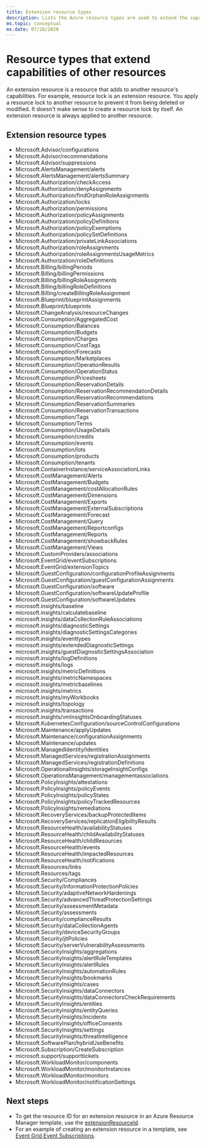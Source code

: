 ```yaml
---
title: Extension resource types
description: Lists the Azure resource types are used to extend the capabilities of other resource types.
ms.topic: conceptual
ms.date: 07/28/2020
---
```


# Resource types that extend capabilities of other resources

An extension resource is a resource that adds to another resource's capabilities. For example, resource lock is an extension resource. You apply a resource lock to another resource to prevent it from being deleted or modified. It doesn't make sense to create a resource lock by itself. An extension resource is always applied to another resource.

## Extension resource types

- Microsoft.Advisor/configurations
- Microsoft.Advisor/recommendations
- Microsoft.Advisor/suppressions
- Microsoft.AlertsManagement/alerts
- Microsoft.AlertsManagement/alertsSummary
- Microsoft.Authorization/checkAccess
- Microsoft.Authorization/denyAssignments
- Microsoft.Authorization/findOrphanRoleAssignments
- Microsoft.Authorization/locks
- Microsoft.Authorization/permissions
- Microsoft.Authorization/policyAssignments
- Microsoft.Authorization/policyDefinitions
- Microsoft.Authorization/policyExemptions
- Microsoft.Authorization/policySetDefinitions
- Microsoft.Authorization/privateLinkAssociations
- Microsoft.Authorization/roleAssignments
- Microsoft.Authorization/roleAssignmentsUsageMetrics
- Microsoft.Authorization/roleDefinitions
- Microsoft.Billing/billingPeriods
- Microsoft.Billing/billingPermissions
- Microsoft.Billing/billingRoleAssignments
- Microsoft.Billing/billingRoleDefinitions
- Microsoft.Billing/createBillingRoleAssignment
- Microsoft.Blueprint/blueprintAssignments
- Microsoft.Blueprint/blueprints
- Microsoft.ChangeAnalysis/resourceChanges
- Microsoft.Consumption/AggregatedCost
- Microsoft.Consumption/Balances
- Microsoft.Consumption/Budgets
- Microsoft.Consumption/Charges
- Microsoft.Consumption/CostTags
- Microsoft.Consumption/Forecasts
- Microsoft.Consumption/Marketplaces
- Microsoft.Consumption/OperationResults
- Microsoft.Consumption/OperationStatus
- Microsoft.Consumption/Pricesheets
- Microsoft.Consumption/ReservationDetails
- Microsoft.Consumption/ReservationRecommendationDetails
- Microsoft.Consumption/ReservationRecommendations
- Microsoft.Consumption/ReservationSummaries
- Microsoft.Consumption/ReservationTransactions
- Microsoft.Consumption/Tags
- Microsoft.Consumption/Terms
- Microsoft.Consumption/UsageDetails
- Microsoft.Consumption/credits
- Microsoft.Consumption/events
- Microsoft.Consumption/lots
- Microsoft.Consumption/products
- Microsoft.Consumption/tenants
- Microsoft.ContainerInstance/serviceAssociationLinks
- Microsoft.CostManagement/Alerts
- Microsoft.CostManagement/Budgets
- Microsoft.CostManagement/costAllocationRules
- Microsoft.CostManagement/Dimensions
- Microsoft.CostManagement/Exports
- Microsoft.CostManagement/ExternalSubscriptions
- Microsoft.CostManagement/Forecast
- Microsoft.CostManagement/Query
- Microsoft.CostManagement/Reportconfigs
- Microsoft.CostManagement/Reports
- Microsoft.CostManagement/showbackRules
- Microsoft.CostManagement/Views
- Microsoft.CustomProviders/associations
- Microsoft.EventGrid/eventSubscriptions
- Microsoft.EventGrid/extensionTopics
- Microsoft.GuestConfiguration/configurationProfileAssignments
- Microsoft.GuestConfiguration/guestConfigurationAssignments
- Microsoft.GuestConfiguration/software
- Microsoft.GuestConfiguration/softwareUpdateProfile
- Microsoft.GuestConfiguration/softwareUpdates
- microsoft.insights/baseline
- microsoft.insights/calculatebaseline
- microsoft.insights/dataCollectionRuleAssociations
- microsoft.insights/diagnosticSettings
- microsoft.insights/diagnosticSettingsCategories
- microsoft.insights/eventtypes
- microsoft.insights/extendedDiagnosticSettings
- microsoft.insights/guestDiagnosticSettingsAssociation
- microsoft.insights/logDefinitions
- microsoft.insights/logs
- microsoft.insights/metricDefinitions
- microsoft.insights/metricNamespaces
- microsoft.insights/metricbaselines
- microsoft.insights/metrics
- microsoft.insights/myWorkbooks
- microsoft.insights/topology
- microsoft.insights/transactions
- microsoft.insights/vmInsightsOnboardingStatuses
- Microsoft.KubernetesConfiguration/sourceControlConfigurations
- Microsoft.Maintenance/applyUpdates
- Microsoft.Maintenance/configurationAssignments
- Microsoft.Maintenance/updates
- Microsoft.ManagedIdentity/Identities
- Microsoft.ManagedServices/registrationAssignments
- Microsoft.ManagedServices/registrationDefinitions
- Microsoft.OperationalInsights/storageInsightConfigs
- Microsoft.OperationsManagement/managementassociations
- Microsoft.PolicyInsights/attestations
- Microsoft.PolicyInsights/policyEvents
- Microsoft.PolicyInsights/policyStates
- Microsoft.PolicyInsights/policyTrackedResources
- Microsoft.PolicyInsights/remediations
- Microsoft.RecoveryServices/backupProtectedItems
- Microsoft.RecoveryServices/replicationEligibilityResults
- Microsoft.ResourceHealth/availabilityStatuses
- Microsoft.ResourceHealth/childAvailabilityStatuses
- Microsoft.ResourceHealth/childResources
- Microsoft.ResourceHealth/events
- Microsoft.ResourceHealth/impactedResources
- Microsoft.ResourceHealth/notifications
- Microsoft.Resources/links
- Microsoft.Resources/tags
- Microsoft.Security/Compliances
- Microsoft.Security/InformationProtectionPolicies
- Microsoft.Security/adaptiveNetworkHardenings
- Microsoft.Security/advancedThreatProtectionSettings
- Microsoft.Security/assessmentMetadata
- Microsoft.Security/assessments
- Microsoft.Security/complianceResults
- Microsoft.Security/dataCollectionAgents
- Microsoft.Security/deviceSecurityGroups
- Microsoft.Security/jitPolicies
- Microsoft.Security/serverVulnerabilityAssessments
- Microsoft.SecurityInsights/aggregations
- Microsoft.SecurityInsights/alertRuleTemplates
- Microsoft.SecurityInsights/alertRules
- Microsoft.SecurityInsights/automationRules
- Microsoft.SecurityInsights/bookmarks
- Microsoft.SecurityInsights/cases
- Microsoft.SecurityInsights/dataConnectors
- Microsoft.SecurityInsights/dataConnectorsCheckRequirements
- Microsoft.SecurityInsights/entities
- Microsoft.SecurityInsights/entityQueries
- Microsoft.SecurityInsights/incidents
- Microsoft.SecurityInsights/officeConsents
- Microsoft.SecurityInsights/settings
- Microsoft.SecurityInsights/threatIntelligence
- Microsoft.SoftwarePlan/hybridUseBenefits
- Microsoft.Subscription/CreateSubscription
- microsoft.support/supporttickets
- Microsoft.WorkloadMonitor/components
- Microsoft.WorkloadMonitor/monitorInstances
- Microsoft.WorkloadMonitor/monitors
- Microsoft.WorkloadMonitor/notificationSettings

## Next steps

- To get the resource ID for an extension resource in an Azure Resource Manager template, use the [extensionResourceId](../templates/template-functions-resource.md#extensionresourceid).
- For an example of creating an extension resource in a template, see [Event Grid Event Subscriptions](/azure/templates/microsoft.eventgrid/2019-06-01/eventsubscriptions).
